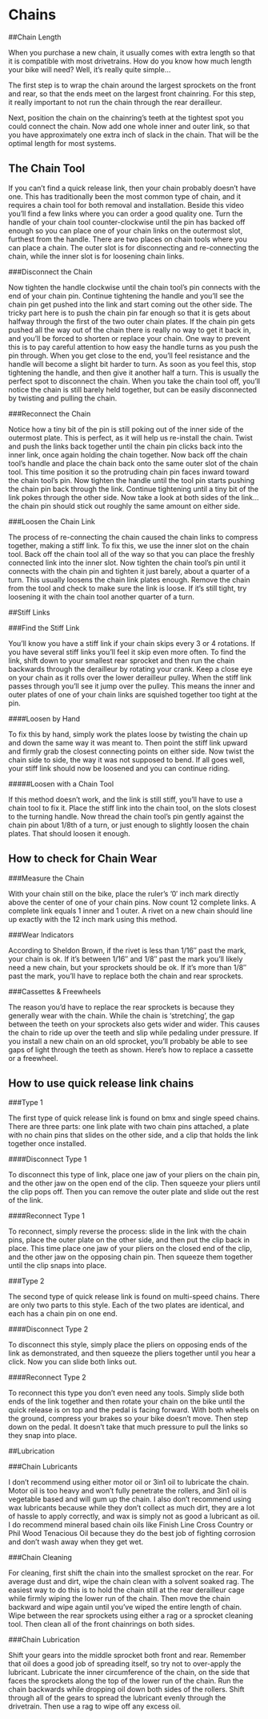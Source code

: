 # Chains



##Chain Length

When you purchase a new chain, it usually comes with extra length so that it is compatible with most drivetrains. How do you know how much length your bike will need? Well, it’s really quite simple…

The first step is to wrap the chain around the largest sprockets on the front and rear, so that the ends meet on the largest front chainring. For this step, it really important to not run the chain through the rear derailleur.

Next, position the chain on the chainring’s teeth at the tightest spot you could connect the chain. Now add one whole inner and outer link, so that you have approximately one extra inch of slack in the chain. That will be the optimal length for most systems.



## The Chain Tool

If you can’t find a quick release link, then your chain probably doesn’t have one. This has traditionally been the most common type of chain, and it requires a chain tool for both removal and installation. Beside this video you’ll find a few links where you can order a good quality one.
Turn the handle of your chain tool counter-clockwise until the pin has backed off enough so you can place one of your chain links on the outermost slot, furthest from the handle. There are two places on chain tools where you can place a chain. The outer slot is for disconnecting and re-connecting the chain, while the inner slot is for loosening chain links.

###Disconnect the Chain

Now tighten the handle clockwise until the chain tool’s pin connects with the end of your chain pin. Continue tightening the handle and you’ll see the chain pin get pushed into the link and start coming out the other side. The tricky part here is to push the chain pin far enough so that it is gets about halfway through the first of the two outer chain plates. If the chain pin gets pushed all the way out of the chain there is really no way to get it back in, and you’ll be forced to shorten or replace your chain.
One way to prevent this is to pay careful attention to how easy the handle turns as you push the pin through. When you get close to the end, you’ll feel resistance and the handle will become a slight bit harder to turn. As soon as you feel this, stop tightening the handle, and then give it another half a turn. This is usually the perfect spot to disconnect the chain. When you take the chain tool off, you’ll notice the chain is still barely held together, but can be easily disconnected by twisting and pulling the chain.


###Reconnect the Chain

Notice how a tiny bit of the pin is still poking out of the inner side of the outermost plate. This is perfect, as it will help us re-install the chain. Twist and push the links back together until the chain pin clicks back into the inner link, once again holding the chain together.
Now back off the chain tool’s handle and place the chain back onto the same outer slot of the chain tool. This time position it so the protruding chain pin faces inward toward the chain tool’s pin. Now tighten the handle until the tool pin starts pushing the chain pin back through the link. Continue tightening until a tiny bit of the link pokes through the other side. Now take a look at both sides of the link… the chain pin should stick out roughly the same amount on either side.

###Loosen the Chain Link

The process of re-connecting the chain caused the chain links to compress together, making a stiff link. To fix this, we use the inner slot on the chain tool. Back off the chain tool all of the way so that you can place the freshly connected link into the inner slot. Now tighten the chain tool’s pin until it connects with the chain pin and tighten it just barely, about a quarter of a turn. This usually loosens the chain link plates enough. Remove the chain from the tool and check to make sure the link is loose. If it’s still tight, try loosening it with the chain tool another quarter of a turn.

##Stiff Links

###Find the Stiff Link

You’ll know you have a stiff link if your chain skips every 3 or 4 rotations. If you have several stiff links you’ll feel it skip even more often. To find the link, shift down to your smallest rear sprocket and then run the chain backwards through the derailleur by rotating your crank. Keep a close eye on your chain as it rolls over the lower derailleur pulley. When the stiff link passes through you’ll see it jump over the pulley. This means the inner and outer plates of one of your chain links are squished together too tight at the pin.

####Loosen by Hand

To fix this by hand, simply work the plates loose by twisting the chain up and down the same way it was meant to. Then point the stiff link upward and firmly grab the closest connecting points on either side. Now twist the chain side to side, the way it was not supposed to bend. If all goes well, your stiff link should now be loosened and you can continue riding.

#####Loosen with a Chain Tool

If this method doesn’t work, and the link is still stiff, you’ll have to use a chain tool to fix it. Place the stiff link into the chain tool, on the slots closest to the turning handle. Now thread the chain tool’s pin gently against the chain pin about 1/8th of a turn, or just enough to slightly loosen the chain plates. That should loosen it enough.

## How to check for Chain Wear

###Measure the Chain

With your chain still on the bike, place the ruler’s ’0′ inch mark directly above the center of one of your chain pins. Now count 12 complete links. A complete link equals 1 inner and 1 outer. A rivet on a new chain should line up exactly with the 12 inch mark using this method.

###Wear Indicators

According to Sheldon Brown, if the rivet is less than 1/16″ past the mark, your chain is ok. If it’s between 1/16″ and 1/8″ past the mark you’ll likely need a new chain, but your sprockets should be ok. If it’s more than 1/8″ past the mark, you’ll have to replace both the chain and rear sprockets.

###Cassettes & Freewheels

The reason you’d have to replace the rear sprockets is because they generally wear with the chain. While the chain is ‘stretching’, the gap between the teeth on your sprockets also gets wider and wider. This causes the chain to ride up over the teeth and slip while pedaling under pressure. If you install a new chain on an old sprocket, you’ll probably be able to see gaps of light through the teeth as shown. Here’s how to replace a cassette or a freewheel.


## How to use quick release link chains

###Type 1

The first type of quick release link is found on bmx and single speed chains. There are three parts: one link plate with two chain pins attached, a plate with no chain pins that slides on the other side, and a clip that holds the link together once installed.

####Disconnect Type 1

To disconnect this type of link, place one jaw of your pliers on the chain pin, and the other jaw on the open end of the clip. Then squeeze your pliers until the clip pops off. Then you can remove the outer plate and slide out the rest of the link.

####Reconnect Type 1

To reconnect, simply reverse the process: slide in the link with the chain pins, place the outer plate on the other side, and then put the clip back in place. This time place one jaw of your pliers on the closed end of the clip, and the other jaw on the opposing chain pin. Then squeeze them together until the clip snaps into place.

###Type 2

The second type of quick release link is found on multi-speed chains. There are only two parts to this style. Each of the two plates are identical, and each has a chain pin on one end.

####Disconnect Type 2

To disconnect this style, simply place the pliers on opposing ends of the link as demonstrated, and then squeeze the pliers together until you hear a click. Now you can slide both links out.

####Reconnect Type 2

To reconnect this type you don’t even need any tools. Simply slide both ends of the link together and then rotate your chain on the bike until the quick release is on top and the pedal is facing forward. With both wheels on the ground, compress your brakes so your bike doesn’t move. Then step down on the pedal. It doesn’t take that much pressure to pull the links so they snap into place.



##Lubrication

###Chain Lubricants

I don’t recommend using either motor oil or 3in1 oil to lubricate the chain. Motor oil is too heavy and won’t fully penetrate the rollers, and 3in1 oil is vegetable based and will gum up the chain. I also don’t recommend using wax lubricants because while they don’t collect as much dirt, they are a lot of hassle to apply correctly, and wax is simply not as good a lubricant as oil. I do recommend mineral based chain oils like Finish Line Cross Country or Phil Wood Tenacious Oil because they do the best job of fighting corrosion and don’t wash away when they get wet.

###Chain Cleaning

For cleaning, first shift the chain into the smallest sprocket on the rear. For average dust and dirt, wipe the chain clean with a solvent soaked rag. The easiest way to do this is to hold the chain still at the rear derailleur cage while firmly wiping the lower run of the chain. Then move the chain backward and wipe again until you’ve wiped the entire length of chain. Wipe between the rear sprockets using either a rag or a sprocket cleaning tool. Then clean all of the front chainrings on both sides.

###Chain Lubrication

Shift your gears into the middle sprocket both front and rear. Remember that oil does a good job of spreading itself, so try not to over-apply the lubricant. Lubricate the inner circumference of the chain, on the side that faces the sprockets along the top of the lower run of the chain. Run the chain backwards while dropping oil down both sides of the rollers.
Shift through all of the gears to spread the lubricant evenly through the drivetrain. Then use a rag to wipe off any excess oil.



